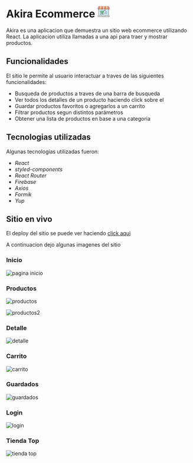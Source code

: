 # Akira Ecommerce ![icono](/public/Akira.png)

Akira es una aplicacion que demuestra un sitio web ecommerce utilizando React. La aplicacion utiliza llamadas a una api para traer y mostrar productos.

## Funcionalidades

El sitio le permite al usuario interactuar a traves de las siguientes funcionalidades:

- Busqueda de productos a traves de una barra de busqueda
- Ver todos los detalles de un producto haciendo click sobre el
- Guardar productos favoritos o agregarlos a un carrito
- Filtrar productos segun distintos parámetros
- Obtener una lista de productos en base a una categoria

## Tecnologias utilizadas

Algunas tecnologías utilizadas fueron:

- *React*
- *styled-components*
- *React Router*
- *Firebase*
- *Axios*
- *Formik*
- *Yup*

## Sitio en vivo

El deploy del sitio se puede ver haciendo [click aqui](https://akira-ecommerce.web.app/)

A continuacion dejo algunas imagenes del sitio

### Inicio

![pagina inicio](https://firebasestorage.googleapis.com/v0/b/akira-ecommerce.appspot.com/o/screenshots%2Finicio.png?alt=media&token=962f8fcb-2d99-4723-b776-86192e67442a)

### Productos

![productos](https://firebasestorage.googleapis.com/v0/b/akira-ecommerce.appspot.com/o/screenshots%2Fproductos1.png?alt=media&token=353bde7e-0466-43d7-90b4-71491567facb)

![productos2](https://firebasestorage.googleapis.com/v0/b/akira-ecommerce.appspot.com/o/screenshots%2Fproductos2.png?alt=media&token=bc231517-99dc-4b09-b35e-15487e12ede8)

### Detalle

![detalle](https://firebasestorage.googleapis.com/v0/b/akira-ecommerce.appspot.com/o/screenshots%2Fdetalle.png?alt=media&token=7935f5c1-2a79-4c38-94eb-c81069b7bdd2)

### Carrito

![carrito](https://firebasestorage.googleapis.com/v0/b/akira-ecommerce.appspot.com/o/screenshots%2Fcarrito.png?alt=media&token=99a25990-2949-4bc7-a004-4b99be4bb5cd)

### Guardados

![guardados](https://firebasestorage.googleapis.com/v0/b/akira-ecommerce.appspot.com/o/screenshots%2Fguardados.png?alt=media&token=eac267f1-8802-4979-b7e8-c0e5e2d8c619)

### Login

![login](https://firebasestorage.googleapis.com/v0/b/akira-ecommerce.appspot.com/o/screenshots%2Fusuario.png?alt=media&token=ed80427e-88f1-4790-801d-57bdb257ae19)

### Tienda Top
![tienda top](https://firebasestorage.googleapis.com/v0/b/akira-ecommerce.appspot.com/o/screenshots%2Ftiendatop.png?alt=media&token=fd11e053-6687-4443-8684-1c9efc301322)
